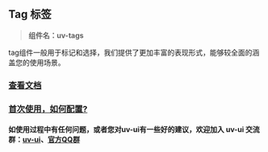 ## Tag 标签

> **组件名：uv-tags**

tag组件一般用于标记和选择，我们提供了更加丰富的表现形式，能够较全面的涵盖您的使用场景。

### <a href="https://www.uvui.cn/components/tag.html" target="_blank">查看文档</a>

### <a href="https://www.uvui.cn/components/quickstart.html" target="_blank">首次使用，如何配置?</a>

#### 如使用过程中有任何问题，或者您对uv-ui有一些好的建议，欢迎加入 uv-ui 交流群：<a href="https://ext.dcloud.net.cn/plugin?id=12287" target="_blank">uv-ui</a>、<a href="https://www.uvui.cn/components/addQQGroup.html" target="_blank">官方QQ群</a>
